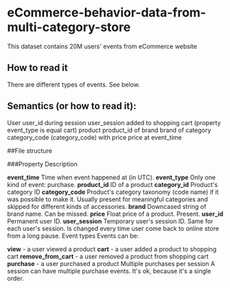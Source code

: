 # eCommerce-behavior-data-from-multi-category-store
This dataset contains 20M users' events from eCommerce website

## How to read it

There are different types of events. See below.

## Semantics (or how to read it):

User user_id during session user_session added to shopping cart (property event_type is equal cart) product product_id of brand brand of category category_code (category_code) with price price at event_time

##File structure

###Property	Description

**event_time**	Time when event happened at (in UTC).
**event_type**	Only one kind of event: purchase.
**product_id**	ID of a product
**category_id**	Product's category ID
**category_code**	Product's category taxonomy (code name) if it was possible to make it. Usually present for meaningful categories and skipped for different kinds of accessories.
**brand**	Downcased string of brand name. Can be missed.
**price**	Float price of a product. Present.
**user_id**	Permanent user ID.
**user_session**	Temporary user's session ID. Same for each user's session. Is changed every time user come back to online store from a long pause.
Event types
Events can be:

**view** - a user viewed a product
**cart** - a user added a product to shopping cart
**remove_from_cart** - a user removed a product from shopping cart
**purchase** - a user purchased a product
Multiple purchases per session
A session can have multiple purchase events. It's ok, because it's a single order.
